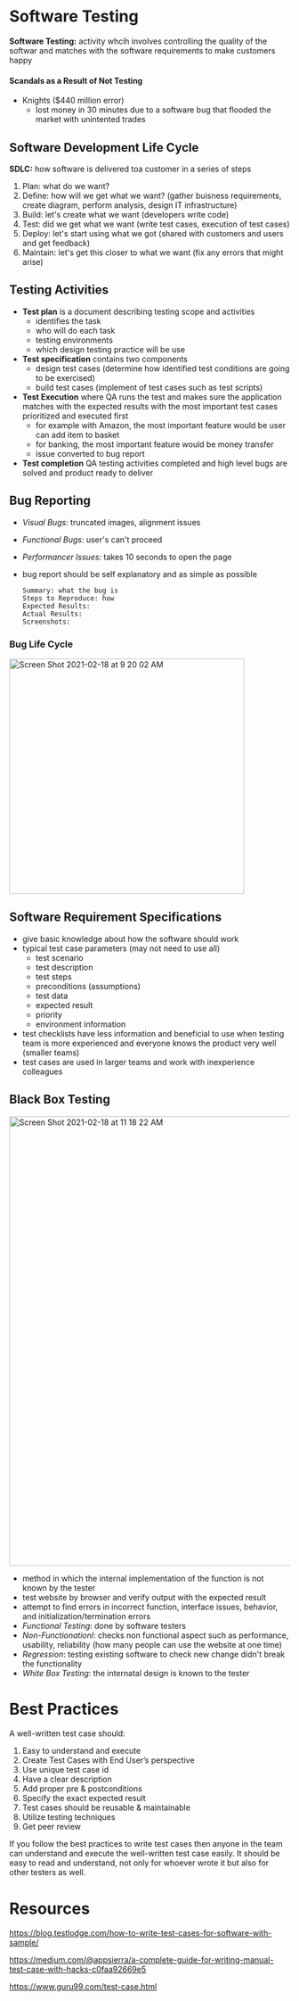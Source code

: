 # Software Testing
**Software Testing:** activity whcih involves controlling the quality of the softwar and matches with the software requirements to make customers happy

#### Scandals as a Result of Not Testing
- Knights ($440 million error)
    * lost money in 30 minutes due to a software bug that flooded the market with unintented trades

## Software Development Life Cycle
**SDLC:** how software is delivered toa  customer in a series of steps
1. Plan: what do we want?
2. Define: how will we get what we want? (gather buisness requirements, create diagram, perform analysis, design IT infrastructure)
3. Build: let's create what we want (developers write code)
4. Test: did we get what we want (write test cases, execution of test cases)
5. Deploy: let's start using what we got (shared with customers and users and get feedback)
6. Maintain: let's get this closer to what we want (fix any errors that might arise)

## Testing Activities
- **Test plan** is a document describing testing scope and activities
    * identifies the task
    * who will do each task
    * testing environments
    * which design testing practice will be use
- **Test specification** contains two components
    * design test cases (determine how identified test conditions are going to be exercised)
    * build test cases (implement of test cases such as test scripts)
- **Test Execution** where QA runs the test and makes sure the application matches with the expected results with the most important test cases prioritized and executed first
    * for example with Amazon, the most important feature would be user can add item to basket
    * for banking, the most important feature would be money transfer
    * issue converted to bug report
- **Test completion** QA testing activities completed and high level bugs are solved and product ready to deliver

## Bug Reporting
- *Visual Bugs:* truncated images, alignment issues
- *Functional Bugs:* user's can't proceed
- *Performancer Issues:* takes 10 seconds to open the page
- bug report should be self explanatory and as simple as possible

      Summary: what the bug is
      Steps to Reproduce: how
      Expected Results:
      Actual Results:
      Screenshots:
      
 ### Bug Life Cycle
<img width="422" alt="Screen Shot 2021-02-18 at 9 20 02 AM" src="https://user-images.githubusercontent.com/59414750/108387109-86924f00-71ca-11eb-9cf8-c4a3c2d667e5.png">

## Software Requirement Specifications
- give basic knowledge about how the software should work
- typical test case parameters (may not need to use all)
   * test scenario
   * test description
   * test steps
   * preconditions (assumptions)
   * test data
   * expected result
   * priority
   * environment information
- test checklists have less information and beneficial to use when testing team is more experienced and everyone knows the product very well (smaller teams)
- test cases are used in larger teams and work with inexperience colleagues

## Black Box Testing
<img width="806" alt="Screen Shot 2021-02-18 at 11 18 22 AM" src="https://user-images.githubusercontent.com/59414750/108402649-0aecce00-71db-11eb-9007-ac187e9ae3c6.png">

- method in which the internal implementation of the function is not known by the tester
- test website by browser and verify output with the expected result
- attempt to find errors in incorrect function, interface issues, behavior, and initialization/termination errors
- *Functional Testing*: done by software testers
- *Non-Functionationl*: checks non functional aspect such as performance, usability, reliability (how many people can use the website at one time)
- *Regression*: testing existing software to check new change didn't break the functionality
- *White Box Testing*: the internatal design is known to the tester

# Best Practices
A well-written test case should:

1. Easy to understand and execute
2. Create Test Cases with End User’s perspective
3. Use unique test case id
4. Have a clear description
5. Add proper pre & postconditions
6. Specify the exact expected result
7. Test cases should be reusable & maintainable
8. Utilize testing techniques
9. Get peer review

If you follow the best practices to write test cases then anyone in the team can understand and execute the well-written test case easily. It should be easy to read and understand, not only for whoever wrote it but also for other testers as well.

# Resources
https://blog.testlodge.com/how-to-write-test-cases-for-software-with-sample/

https://medium.com/@appsierra/a-complete-guide-for-writing-manual-test-case-with-hacks-c0faa92669e5

https://www.guru99.com/test-case.html
